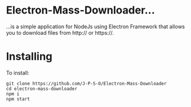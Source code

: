 # Electron-Mass-Downloader...
...is a simple application for NodeJs using Electron Framework that allows you to download files from http:// or https://.
# Installing
To install:
```
git clone https://github.com/J-P-S-O/Electron-Mass-Downloader
cd electron-mass-downloader
npm i
npm start
```
